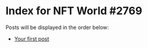 # Index for NFT World #2769
Posts will be displayed in the order below:

- [Your first post](./001-first.md)

